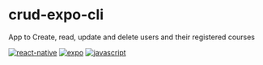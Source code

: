 # crud-expo-cli
App to Create, read, update and delete users and their registered courses 

[![react-native](https://img.shields.io/badge/React_Native-585858.svg?style=for-the-badge&logo=React)](https://github.com/AshileySabah/crud-expo-cli)
[![expo](https://img.shields.io/badge/Expo_CLI-585858.svg?style=for-the-badge&logo=Expo)](https://github.com/AshileySabah/crud-expo-cli)
[![javascript](https://img.shields.io/badge/JavaScript-585858.svg?style=for-the-badge&logo=Javascript)](https://github.com/AshileySabah/crud-expo-cli)
